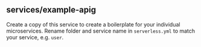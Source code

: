 ## services/example-apig

Create a copy of this service to create a boilerplate for your individual microservices.
Rename folder and service name in `serverless.yml` to match your service, e.g. `user`.
